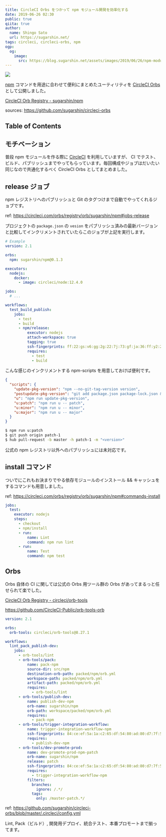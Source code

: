 ```yaml
---
title: CircleCI Orbs をつかって npm モジュール開発を効率化する
date: 2019-06-26 02:30
public: true
qiita: true
author:
  name: Shingo Sato
  url: https://sugarshin.net/
tags: circleci, circleci-orbs, npm
ogp:
  og:
    image:
      src: https://blog.sugarshin.net/assets/images/2019/06/26/npm-modules-development-with-circleci-orbs/main.png
---
```


![](/assets/images/2019/06/26/npm-modules-development-with-circleci-orbs/main.png)

[npm](https://www.npmjs.com/) コマンドを用途に合わせて便利にまとめたユーティリティを [CircleCI Orbs](https://circleci.com/orbs/) として公開しました。

[CircleCI Orb Registry - sugarshin/npm](https://circleci.com/orbs/registry/orb/sugarshin/npm)

sources: https://github.com/sugarshin/circleci-orbs

## Table of Contents

## モチベーション

普段 npm モジュールを作る際に [CircleCI](https://circleci.com/) を利用していますが、 CI でテスト、ビルド、パブリッシュまでやってもらっています。毎回構成やジョブはだいたい同じなので共通化するべく CircleCI Orbs としてまとめました。

## release ジョブ

npm レジストリへのパブリッシュと Git のタグつけまで自動でやってくれるジョブです。

ref: https://circleci.com/orbs/registry/orb/sugarshin/npm#jobs-release

プロジェクトの `package.json` の `vesion` をパブリッシュ済みの最新バージョンと比較してインクリメントされていたらこのジョブが上記を実行します。

```yaml
# Example
version: 2.1

orbs:
  npm: sugarshin/npm@0.1.3

executors:
  nodejs:
    docker:
      - image: circleci/node:12.4.0

jobs:
  # ...

workflows:
  test_build_publish:
    jobs:
      - test
      - build
      - npm/release:
          executor: nodejs
          attach-workspace: true
          tagging: true
          ssh-fingerprints: ff:22:gs:v6:gg:2g:22:7j:73:gf:ja:36:ff:y2:22:89
          requires:
            - test
            - build
```

こんな感じのインクリメントする npm-scripts を用意しておけば便利です。

```json
{
  "scripts": {
    "update-pkg-version": "npm --no-git-tag-version version",
    "postupdate-pkg-version": "git add package.json package-lock.json && MESSAGE=$(node -p \"require('./package.json').version\"); git commit -m $MESSAGE",
    "u": "npm run update-pkg-version",
    "u:patch": "npm run u -- patch",
    "u:minor": "npm run u -- minor",
    "u:major": "npm run u -- major"
  }
}
```

```bash
$ npm run u:patch
$ git push origin patch-1
$ hub pull-request -b master -h patch-1 -m "<version>"
```

公式の npm レジストリ以外へのパブリッシュには未対応です。

## install コマンド

ついでにこれもお決まりでやる依存モジュールのインストール && キャッシュをするコマンドも用意しました。

ref: https://circleci.com/orbs/registry/orb/sugarshin/npm#commands-install

```yaml
jobs:
  test:
    executor: nodejs
    steps:
      - checkout
      - npm/install
      - run:
          name: Lint
          command: npm run lint
      - run:
          name: Test
          command: npm test
```

## Orbs

Orbs 自体の CI に関しては公式の Orbs 用ツール群の Orbs があってまるっと任せられて楽でした。

[CircleCI Orb Registry - circleci/orb-tools](https://circleci.com/orbs/registry/orb/circleci/orb-tools)

https://github.com/CircleCI-Public/orb-tools-orb

```yaml
version: 2.1

orbs:
  orb-tools: circleci/orb-tools@8.27.1

workflows:
  lint_pack_publish-dev:
    jobs:
      - orb-tools/lint
      - orb-tools/pack:
          name: pack-npm
          source-dir: src/npm
          destination-orb-path: packed/npm/orb.yml
          workspace-path: packed/npm/orb.yml
          artifact-path: packed/npm/orb.yml
          requires:
            - orb-tools/lint
      - orb-tools/publish-dev:
          name: publish-dev-npm
          orb-name: sugarshin/npm
          orb-path: workspace/packed/npm/orb.yml
          requires:
            - pack-npm
      - orb-tools/trigger-integration-workflow:
          name: trigger-integration-workflow-npm
          ssh-fingerprints: 84:ce:ef:5a:1a:c2:65:df:54:80:ad:80:d7:7f:50:47
          requires:
            - publish-dev-npm
      - orb-tools/dev-promote-prod:
          name: dev-promote-prod-npm-patch
          orb-name: sugarshin/npm
          release: patch
          ssh-fingerprints: 84:ce:ef:5a:1a:c2:65:df:54:80:ad:80:d7:7f:50:47
          requires:
            - trigger-integration-workflow-npm
          filters:
            branches:
              ignore: /.*/
            tags:
              only: /master-patch.*/
```

ref: https://github.com/sugarshin/circleci-orbs/blob/master/.circleci/config.yml

Lint, Pack（ビルド）, 開発用デプロイ、統合テスト、本番プロモートまで揃ってます。
